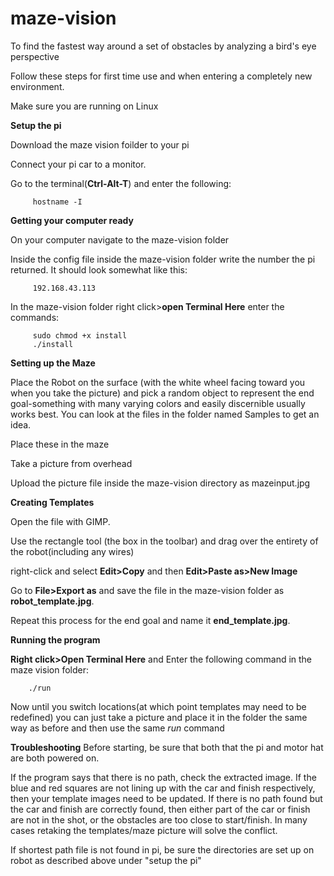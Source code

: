 # maze-vision
To find the fastest way around a set of obstacles by analyzing a bird's eye perspective

Follow these steps for first time use and when entering a completely new environment.

Make sure you are running on Linux

**Setup the pi**

Download the maze vision foilder to your pi

Connect your pi car to a monitor.

Go to the terminal(**Ctrl-Alt-T**) and enter the following:

         hostname -I

**Getting your computer ready**
         
On your computer navigate to the maze-vision folder

Inside the config file inside the maze-vision folder write the number the pi returned. It should look somewhat like this:

         192.168.43.113
         
In the maze-vision folder right click>**open Terminal Here** enter the commands:

         sudo chmod +x install
         ./install
       
**Setting up the Maze**

Place the Robot on the surface (with the white wheel facing toward you when you take the picture) and pick a random object to represent the end goal-something with many varying colors and easily discernible usually works best. You can look at the files in the folder named Samples to get an idea. 

Place these in the maze

Take a picture from overhead

Upload the picture file inside the maze-vision directory as mazeinput.jpg

**Creating Templates**

Open the file with GIMP.

Use the rectangle tool (the box in the toolbar) and drag over the entirety of the robot(including any wires)

right-click and select **Edit>Copy** and then **Edit>Paste as>New Image**

Go to **File>Export as** and save the file in the maze-vision folder as **robot_template.jpg**.

Repeat this process for the end goal and name it **end_template.jpg**.


**Running the program**

**Right click>Open Terminal Here** and Enter the following command in the maze vision folder:
        
        ./run

Now until you switch locations(at which point templates may need to be redefined) you can just take a picture and place it in the folder the same way as before and then use the same *run* command


**Troubleshooting**
Before starting, be sure that both that the pi and motor hat are both powered on.

If the program says that there is no path, check the extracted image. If the blue and red squares are not lining up with the car and finish respectively, then your template images need to be updated. If there is no path found but the car and finish are correctly found, then either part of the car or finish are not in the shot, or the obstacles are too close to start/finish. In many cases retaking the templates/maze picture will solve the conflict.

If shortest path file is not found in pi, be sure the directories are set up on robot as described above under "setup the pi"
